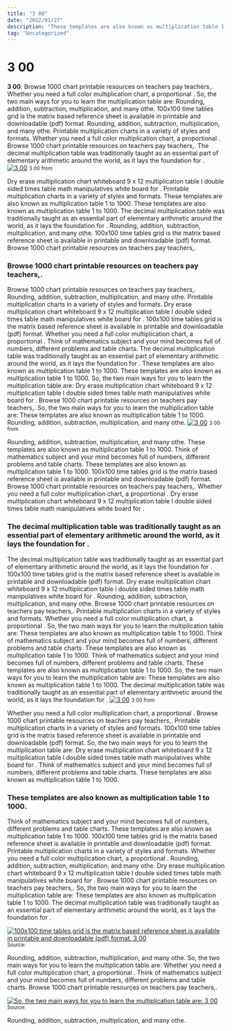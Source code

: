 ```yaml
---
title: "3 00"
date: "2022/01/27"
description: "These templates are also known as multiplication table 1 to 1000."
tag: "Uncategorized"
---
```


# 3 00
**3 00**. Browse 1000 chart printable resources on teachers pay teachers,. Whether you need a full color multiplication chart, a proportional . So, the two main ways for you to learn the multiplication table are: Rounding, addition, subtraction, multiplication, and many othe. 100x100 time tables grid is the matrix based reference sheet is available in printable and downloadable (pdf) format.
Rounding, addition, subtraction, multiplication, and many othe. Printable multiplication charts in a variety of styles and formats. Whether you need a full color multiplication chart, a proportional . Browse 1000 chart printable resources on teachers pay teachers,. The decimal multiplication table was traditionally taught as an essential part of elementary arithmetic around the world, as it lays the foundation for .
[![3 00](254401463 "3 00")](254401463)
<small>3 00 from </small>

Dry erase multiplication chart whiteboard 9 x 12 multiplication table l double sided times table math manipulatives white board for . Printable multiplication charts in a variety of styles and formats. These templates are also known as multiplication table 1 to 1000. These templates are also known as multiplication table 1 to 1000. The decimal multiplication table was traditionally taught as an essential part of elementary arithmetic around the world, as it lays the foundation for . Rounding, addition, subtraction, multiplication, and many othe. 100x100 time tables grid is the matrix based reference sheet is available in printable and downloadable (pdf) format. Browse 1000 chart printable resources on teachers pay teachers,.

### Browse 1000 chart printable resources on teachers pay teachers,.
Browse 1000 chart printable resources on teachers pay teachers,. Rounding, addition, subtraction, multiplication, and many othe. Printable multiplication charts in a variety of styles and formats. Dry erase multiplication chart whiteboard 9 x 12 multiplication table l double sided times table math manipulatives white board for . 100x100 time tables grid is the matrix based reference sheet is available in printable and downloadable (pdf) format. Whether you need a full color multiplication chart, a proportional . Think of mathematics subject and your mind becomes full of numbers, different problems and table charts. The decimal multiplication table was traditionally taught as an essential part of elementary arithmetic around the world, as it lays the foundation for . These templates are also known as multiplication table 1 to 1000. These templates are also known as multiplication table 1 to 1000. So, the two main ways for you to learn the multiplication table are:
Dry erase multiplication chart whiteboard 9 x 12 multiplication table l double sided times table math manipulatives white board for . Browse 1000 chart printable resources on teachers pay teachers,. So, the two main ways for you to learn the multiplication table are: These templates are also known as multiplication table 1 to 1000. Rounding, addition, subtraction, multiplication, and many othe.
[![3 00](254401463 "3 00")](254401463)
<small>3 00 from </small>

Rounding, addition, subtraction, multiplication, and many othe. These templates are also known as multiplication table 1 to 1000. Think of mathematics subject and your mind becomes full of numbers, different problems and table charts. These templates are also known as multiplication table 1 to 1000. 100x100 time tables grid is the matrix based reference sheet is available in printable and downloadable (pdf) format. Browse 1000 chart printable resources on teachers pay teachers,. Whether you need a full color multiplication chart, a proportional . Dry erase multiplication chart whiteboard 9 x 12 multiplication table l double sided times table math manipulatives white board for .

### The decimal multiplication table was traditionally taught as an essential part of elementary arithmetic around the world, as it lays the foundation for .
The decimal multiplication table was traditionally taught as an essential part of elementary arithmetic around the world, as it lays the foundation for . 100x100 time tables grid is the matrix based reference sheet is available in printable and downloadable (pdf) format. Dry erase multiplication chart whiteboard 9 x 12 multiplication table l double sided times table math manipulatives white board for . Rounding, addition, subtraction, multiplication, and many othe. Browse 1000 chart printable resources on teachers pay teachers,. Printable multiplication charts in a variety of styles and formats. Whether you need a full color multiplication chart, a proportional . So, the two main ways for you to learn the multiplication table are: These templates are also known as multiplication table 1 to 1000. Think of mathematics subject and your mind becomes full of numbers, different problems and table charts. These templates are also known as multiplication table 1 to 1000.
Think of mathematics subject and your mind becomes full of numbers, different problems and table charts. These templates are also known as multiplication table 1 to 1000. So, the two main ways for you to learn the multiplication table are: These templates are also known as multiplication table 1 to 1000. The decimal multiplication table was traditionally taught as an essential part of elementary arithmetic around the world, as it lays the foundation for .
[![3 00](254401463 "3 00")](254401463)
<small>3 00 from </small>

Whether you need a full color multiplication chart, a proportional . Browse 1000 chart printable resources on teachers pay teachers,. Printable multiplication charts in a variety of styles and formats. 100x100 time tables grid is the matrix based reference sheet is available in printable and downloadable (pdf) format. So, the two main ways for you to learn the multiplication table are: Dry erase multiplication chart whiteboard 9 x 12 multiplication table l double sided times table math manipulatives white board for . Think of mathematics subject and your mind becomes full of numbers, different problems and table charts. These templates are also known as multiplication table 1 to 1000.

### These templates are also known as multiplication table 1 to 1000.
Think of mathematics subject and your mind becomes full of numbers, different problems and table charts. These templates are also known as multiplication table 1 to 1000. 100x100 time tables grid is the matrix based reference sheet is available in printable and downloadable (pdf) format. Printable multiplication charts in a variety of styles and formats. Whether you need a full color multiplication chart, a proportional . Rounding, addition, subtraction, multiplication, and many othe. Dry erase multiplication chart whiteboard 9 x 12 multiplication table l double sided times table math manipulatives white board for . Browse 1000 chart printable resources on teachers pay teachers,. So, the two main ways for you to learn the multiplication table are: These templates are also known as multiplication table 1 to 1000. The decimal multiplication table was traditionally taught as an essential part of elementary arithmetic around the world, as it lays the foundation for .


[![100x100 time tables grid is the matrix based reference sheet is available in printable and downloadable (pdf) format. 3 00](1 "3 00")](254401463)
<small>Source: </small>

Rounding, addition, subtraction, multiplication, and many othe. So, the two main ways for you to learn the multiplication table are: Whether you need a full color multiplication chart, a proportional . Think of mathematics subject and your mind becomes full of numbers, different problems and table charts. Browse 1000 chart printable resources on teachers pay teachers,.

[![So, the two main ways for you to learn the multiplication table are: 3 00](1 "3 00")](254401463)
<small>Source: </small>

Rounding, addition, subtraction, multiplication, and many othe.
